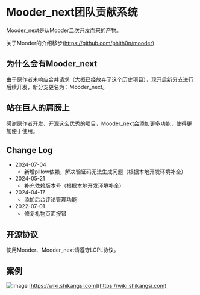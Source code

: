 # Mooder_next团队贡献系统

Mooder_next是从Mooder二次开发而来的产物。

关于Mooder的介绍移步(https://github.com/phith0n/mooder)

## 为什么会有Mooder_next

由于原作者未响应合并请求（大概已经放弃了这个历史项目），现开启新分支进行后续开发，新分支更名为：Mooder_next。

## 站在巨人的肩膀上

感谢原作者开发、开源这么优秀的项目，Mooder_next会添加更多功能，使得更加便于使用。


## Change Log
- 2024-07-04
  - 新增pillow依赖，解决验证码无法生成问题（根据本地开发环境补全）
- 2024-05-21
  - 补充依赖版本号（根据本地开发环境补全）
- 2024-04-17
  - 添加后台评论管理功能
- 2022-07-01
  - 修复礼物页面报错

## 开源协议

使用Mooder、Mooder_next请遵守LGPL协议。

## 案例

![image](https://github.com/user-attachments/assets/9ab880e6-93fe-4c63-8b71-7ffda831bc48)
[https://wiki.shikangsi.com](https://wiki.shikangsi.com)
